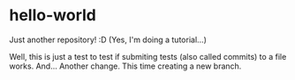 # hello-world
Just another repository! :D (Yes, I'm doing a tutorial...)

Well, this is just a test to test if submiting tests (also called commits) to a file works.
And... Another change. This time creating a new branch.

